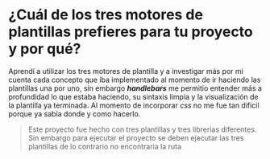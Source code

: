 # ¿Cuál de los tres motores de plantillas prefieres para tu proyecto y por qué?

Aprendí a utilizar los tres motores de plantilla y a investigar más por mi cuenta cada concepto que iba implementado al momento de ir haciendo las plantillas una por uno, sin embargo ***handlebars*** me permitio entender más a profundidad lo que estaba haciendo, su sintaxis limpia y la visualización de la plantilla ya terminada. Al momento de incorporar *css* no me fue tan dificil porque ya sabía donde y como hacerlo.

> Este proyecto fue hecho con tres plantillas y tres librerias
> diferentes. Sin embargo para ejecutar el proyecto se deben ejecutar
> las tres plantillas de lo contrario no encontraria la ruta
